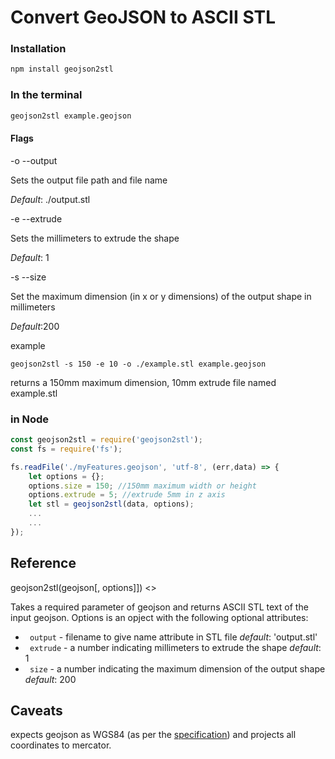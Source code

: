 # Convert GeoJSON to ASCII STL


### Installation
```sh
npm install geojson2stl
```

### In the terminal
```sh
geojson2stl example.geojson
```


#### Flags

-o
--output


Sets the output file path and file name

_Default_: ./output.stl


-e
--extrude


Sets the millimeters to extrude the shape

_Default_: 1


-s
--size


Set the maximum dimension (in x or y dimensions) of the output shape in millimeters

_Default_:200


example
```
geojson2stl -s 150 -e 10 -o ./example.stl example.geojson
```
returns a 150mm maximum dimension, 10mm extrude file named example.stl


### in Node
```js
const geojson2stl = require('geojson2stl');
const fs = require('fs');

fs.readFile('./myFeatures.geojson', 'utf-8', (err,data) => {
    let options = {};
    options.size = 150; //150mm maximum width or height
    options.extrude = 5; //extrude 5mm in z axis
    let stl = geojson2stl(data, options);
    ...
    ...
});
```


## Reference

geojson2stl(geojson[, options]]) <>

Takes a required parameter of geojson and returns ASCII STL text of the input geojson. Options is an opject with the following optional attributes:
* ``` output``` - filename to give name attribute in STL file _default_: 'output.stl'
* ``` extrude``` - a number indicating millimeters to extrude the shape _default_: 1
* ``` size``` - a number indicating the maximum dimension of the output shape _default_: 200



## Caveats
expects geojson as WGS84 (as per the [specification](https://tools.ietf.org/html/rfc7946)) and projects all coordinates to mercator.